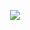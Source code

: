 <p align="center">
  <img src="https://capsule-render.vercel.app/api?type=shield&color=0:FFD700,30:FFEC8B,60:DAA520,100:B8860B&height=270&section=header&text=Madhawa%20Swarnakantha&fontSize=36&fontColor=000000&animation=twinkling&fontAlignY=42&desc=Crafting%20Digital%20Excellence&descSize=16&descAlignY=70&stroke=000000&strokeWidth=1&fontFamily=Playfair%20Display" />
</p>
